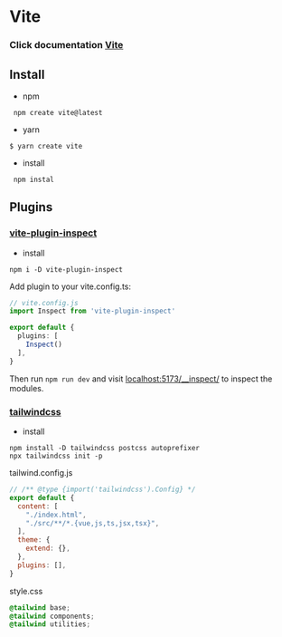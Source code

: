 # Vite

 ### Click documentation [Vite](https://vitejs.dev/)

 ## Install
* npm 
```
 npm create vite@latest
```
* yarn
```
$ yarn create vite
```
* install
```
 npm instal
```

 ## Plugins

  ### [vite-plugin-inspect](https://github.com/antfu/vite-plugin-inspect)

* install
```
npm i -D vite-plugin-inspect
```
Add plugin to your vite.config.ts:

```ts
// vite.config.js
import Inspect from 'vite-plugin-inspect'

export default {
  plugins: [
    Inspect()
  ],
}
```
Then run `npm run dev` and visit [localhost:5173/__inspect/](http://localhost:5173/__inspect/) to inspect the modules.

### [tailwindcss](https://tailwindcss.com/docs/guides/vite#vue)

* install
```
npm install -D tailwindcss postcss autoprefixer
npx tailwindcss init -p
```
tailwind.config.js
```js
// /** @type {import('tailwindcss').Config} */
export default {
  content: [
    "./index.html",
    "./src/**/*.{vue,js,ts,jsx,tsx}",
  ],
  theme: {
    extend: {},
  },
  plugins: [],
}
```
style.css
```css
@tailwind base;
@tailwind components;
@tailwind utilities;
```